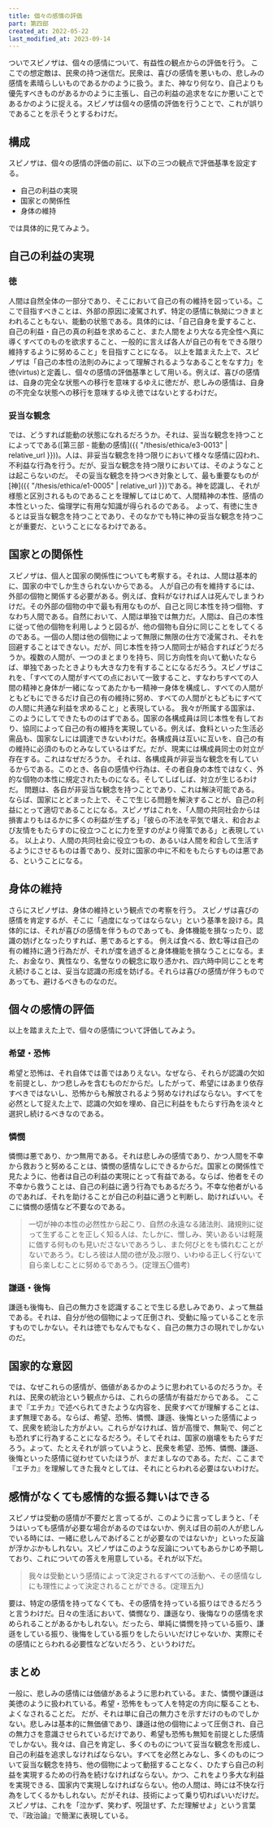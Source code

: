 ```yaml
---
title: 個々の感情の評価
part: 第四部
created_at: 2022-05-22
last_modified_at: 2023-09-14
---
```


ついでスピノザは、個々の感情について、有益性の観点からの評価を行う。
ここでの想定敵は、民衆の持つ迷信だ。民衆は、喜びの感情を悪いもの、悲しみの感情を素晴らしいものであるかのように扱う。また、神なり何なり、自己よりも優先すべきものがあるかのように主張し、自己の利益の追求をなにか悪いことであるかのように捉える。スピノザは個々の感情の評価を行うことで、これが誤りであることを示そうとするわけだ。

## 構成

スピノザは、個々の感情の評価の前に、以下の三つの観点で評価基準を設定する。

- 自己の利益の実現
- 国家との関係性
- 身体の維持

では具体的に見てみよう。

## 自己の利益の実現

### 徳

人間は自然全体の一部分であり、そこにおいて自己の有の維持を図っている。ここで目指すべきことは、外部の原因に凌駕されず、特定の感情に執拗につきまとわれることもない、能動の状態である。具体的には、「自己自身を愛すること、自己の利益・自己の真の利益を求めること、また人間をより大なる完全性へ真に導くすべてのものを欲求すること、一般的に言えば各人が自己の有をできる限り維持するように努めること」を目指すことになる。
以上を踏まえた上で、スピノザは「自己の本性の法則のみによって理解されるようなあることをなす力」を徳(virtus)と定義し、個々の感情の評価基準として用いる。例えば、喜びの感情は、自身の完全な状態への移行を意味するゆえに徳だが、悲しみの感情は、自身の不完全な状態への移行を意味するゆえ徳ではないとするわけだ。

### 妥当な観念

では、どうすれば能動の状態になれるだろうか。それは、妥当な観念を持つことによってである([第三部 - 能動の感情]({{ "/thesis/ethica/e3-0013" | relative_url }}))。人は、非妥当な観念を持つ限りにおいて様々な感情に囚われ、不利益な行為を行う。だが、妥当な観念を持つ限りにおいては、そのようなことは起こらないのだ。
その妥当な観念を持つべき対象として、最も重要なものが[神]({{ "/thesis/ethica/e1-0005" | relative_url }})である。神を認識し、それが様態と区別されるものであることを理解してはじめて、人間精神の本性、感情の本性といった、倫理学に有用な知識が得られるのである。
よって、有徳に生きるとは妥当な観念を持つことであり、そのなかでも特に神の妥当な観念を持つことが重要だ、ということになるわけである。

## 国家との関係性

スピノザは、個人と国家の関係性についても考察する。それは、人間は基本的に、国家の中でしか生きられないからである。
人が自己の有を維持するには、外部の個物と関係する必要がある。例えば、食料がなければ人は死んでしまうわけだ。その外部の個物の中で最も有用なものが、自己と同じ本性を持つ個物、すなわち人間である。自然において、人間は単独では無力だ。人間は、自己の本性に従って他の個物を利用しようと図るが、他の個物も自分に同じことをしてくるのである。一個の人間は他の個物によって無限に無限の仕方で凌駕され、それを回避することはできない。だが、同じ本性を持つ人間同士が結合すればどうだろうか。複数の人間が、一つのまとまりを持ち、同じ方向性を向いて動いたならば、単独であったときよりも大きな力を有することになるだろう。スピノザはこれを、「すべての人間がすべての点において一致すること、すなわちすべての人間の精神と身体が一緒になってあたかも一精神一身体を構成し、すべての人間がともどもにできるだけ自己の有の維持に努め、すべての人間がともどもにすべての人間に共通な利益を求めること」と表現している。
我々が所属する国家は、このようにしてできたもののはずである。国家の各構成員は同じ本性を有しており、協同によって自己の有の維持を実現している。例えば、食料といった生活必需品も、国家なしには調達できないわけだ。各構成員は互いに互いを、自己の有の維持に必須のものとみなしているはずだ。だが、現実には構成員同士の対立が存在する。これはなぜだろうか。
それは、各構成員が非妥当な観念を有しているからである。このとき、各自の感情や行為は、その者自身の本性ではなく、外的な個物の本性に規定されたものになる。そしてしばしば、対立が生じるわけだ。
問題は、各自が非妥当な観念を持つことであり、これは解決可能である。ならば、国家にとどまった上で、そこで生じる問題を解決することが、自己の利益にとって適切であることになる。スピノザはこれを、「人間の共同社会からは損害よりもはるかに多くの利益が生ずる」「彼らの不法を平気で堪え、和合および友情をもたらすのに役立つことに力を至すのがより得策である」と表現している。
以上より、人間の共同社会に役立つもの、あるいは人間を和合して生活するようにさせるものは善であり、反対に国家の中に不和をもたらすものは悪である、ということになる。

## 身体の維持

さらにスピノザは、身体の維持という観点での考察を行う。
スピノザは喜びの感情を肯定するが、そこに「過度になってはならない」という基準を設ける。具体的には、それが喜びの感情を伴うものであっても、身体機能を損なったり、認識の妨げとなったりすれば、悪であるとする。
例えば食べる、飲む等は自己の有の維持に適う行為だが、それが度を過ぎると身体機能を損なうことになる。また、お金なり、異性なり、名誉なりの観念に取り憑かれ、四六時中同じことを考え続けることは、妥当な認識の形成を妨げる。それらは喜びの感情が伴うものであっても、避けるべきものなのだ。

## 個々の感情の評価

以上を踏まえた上で、個々の感情について評価してみよう。

### 希望・恐怖

希望と恐怖は、それ自体では善ではありえない。なぜなら、それらが認識の欠如を前提とし、かつ悲しみを含むものだからだ。したがって、希望にはあまり依存すべきではないし、恐怖からも解放されるよう努めなければならない。すべてを必然として捉えた上で、認識の欠如を埋め、自己に利益をもたらす行為を淡々と選択し続けるべきなのである。

### 憐憫

憐憫は悪であり、かつ無用である。それは悲しみの感情であり、かつ人間を不幸から救おうと努めることは、憐憫の感情なしにできるからだ。国家との関係性で見たように、他者は自己の利益の実現にとって有益である。ならば、他者をその不幸から救うことは、自己の利益に適う行為でもあるだろう。不幸な他者がいるのであれば、それを助けることが自己の利益に適うと判断し、助ければいい。そこに憐憫の感情など不要なのである。

>一切が神の本性の必然性から起こり、自然の永遠なる諸法則、諸規則に従って生ずることを正しく知る人は、たしかに、憎しみ、笑いあるいは軽蔑に価する何ものも見いださないであろうし、また何びとをも憐れむことがないであろう。むしろ彼は人間の徳が及ぶ限り、いわゆる正しく行ないて自ら楽しむことに努めるであろう。(定理五〇備考)

### 謙遜・後悔

謙遜も後悔も、自己の無力さを認識することで生じる悲しみであり、よって無益である。それは、自分が他の個物によって圧倒され、受動に陥っていることを示すものでしかない。それは徳でもなんでもなく、自己の無力さの現れでしかないのだ。

## 国家的な意図

では、なぜこれらの感情が、価値があるかのように思われているのだろうか。それは、民衆の統治という観点からは、これらの感情が有益だからである。
ここまで『エチカ』で述べられてきたような内容を、民衆すべてが理解することは、まず無理である。ならば、希望、恐怖、憐憫、謙遜、後悔といった感情によって、民衆を統治した方がよい。これらがなければ、皆が高慢で、無恥で、何ごとも恐れずに行為することになるだろう。そしてそれは、国家の崩壊をもたらすだろう。よって、たとえそれが誤っていようと、民衆を希望、恐怖、憐憫、謙遜、後悔といった感情に従わせていたほうが、まだましなのである。ただ、ここまで『エチカ』を理解してきた我々としては、それにとらわれる必要はないわけだ。

## 感情がなくても感情的な振る舞いはできる

スピノザは受動の感情が不要だと言ってるが、このように言ってしまうと、「そうはいっても感情が必要な場合があるのではないか、例えば目の前の人が悲しんでいる時には、一緒に悲しんであげることが必要なのではないか」といった反論が浮かぶかもしれない。スピノザはこのような反論についてもあらかじめ予期しており、これについての答えを用意している。それが以下だ。

>我々は受動という感情によって決定されるすべての活動へ、その感情なしにも理性によって決定されることができる。(定理五九)

要は、特定の感情を持ってなくても、その感情を持っている振りはできるだろうと言うわけだ。日々の生活において、憐憫なり、謙遜なり、後悔なりの感情を求められることがあるかもしれない。だったら、単純に憐憫を持っている振り、謙遜をしている振り、後悔をしている振りをしたらいいだけじゃないか、実際にその感情にとらわれる必要性などないだろう、というわけだ。

## まとめ

一般に、悲しみの感情には価値があるように思われている。また、憐憫や謙遜は美徳のように扱われている。希望・恐怖をもって人を特定の方向に駆ることも、よくなされることだ。
だが、それは単に自己の無力さを示すだけのものでしかない。悲しみは基本的に無価値であり、謙遜は他の個物によって圧倒され、自己の無力さを意識させられているだけであり、希望も恐怖も無知を前提とした感情でしかない。我々は、自己を肯定し、多くのものについて妥当な観念を形成し、自己の利益を追求しなければならない。すべてを必然とみなし、多くのものについて妥当な観念を持ち、他の個物によって動揺することなく、ひたすら自己の利益を実現するための行為を続けなければならない。かつ、これをより多大な利益を実現できる、国家内で実現しなければならない。他の人間は、時には不快な行為をしてくるかもしれない。だがそれは、技術によって乗り切ればいいだけだ。スピノザは、これを「泣かず、笑わず、呪詛せず、ただ理解せよ」という言葉で、『政治論』で簡潔に表現している。

